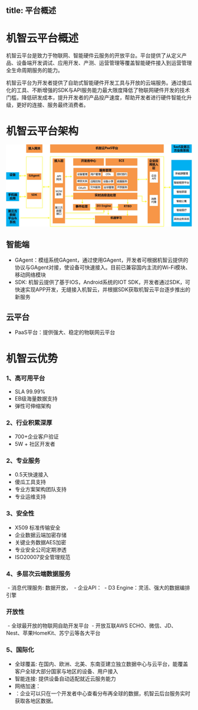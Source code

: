 title:  平台概述
---

# 机智云平台概述
机智云平台是致力于物联网、智能硬件云服务的开放平台。平台提供了从定义产品、设备端开发调试、应用开发、产测、运营管理等覆盖智能硬件接入到运营管理全生命周期服务的能力。

机智云平台为开发者提供了自助式智能硬件开发工具与开放的云端服务。通过傻瓜化的工具、不断增强的SDK与API服务能力最大限度降低了物联网硬件开发的技术门槛，降低研发成本，提升开发者的产品投产速度，帮助开发者进行硬件智能化升级，更好的连接、服务最终消费者。

# 机智云平台架构

![@机智云PaaS平台架构](/assets/zh-cn/OverVeiw/arti.jpg)


## 智能端
- GAgent：模组系统GAgent，通过使用GAgent，开发者可根据机智云提供的协议与GAgent对接，使设备可快速接入。目前已兼容国内主流的Wi-Fi模块、移动网络模块
- SDK: 机智云提供了基于IOS，Android系统的IOT SDK，开发者通过SDK，可快速实现APP开发，无缝接入机智云，并根据SDK获取机智云平台逐步推出的新服务

## 云平台
- PaaS平台：提供强大、稳定的物联网云平台



# 机智云优势
### 1、高可用平台
 - SLA 99.99%
 - EB级海量数据支持
 - 弹性可伸缩架构
 
### 2、行业积累深厚
 - 700+企业客户验证
 - 5W + 社区开发者
 
### 2、专业服务
 - 0.5天快速接入
 - 傻瓜工具支持
 - 专业方案架构团队支持
 - 专业运维支持


### 3、安全性
 - X509 标准传输安全
 - 企业数据云端加密存储
 - 关键业务数据AES加密
 - 专业安全公司定期渗透
 - ISO20007安全管理规范


### 4、多层次云端数据服务
  - 消息代理服务: 数据开放， 
  - 企业API：
  - D3 Engine：灵活、强大的数据编排引擎

### 开放性
  - 全球最开放的物联网自助开发平台
  - 开放互联AWS ECHO、微信、JD、Nest、苹果HomeKit、苏宁云等各大平台

### 5、国际化

- 全球覆盖: 在国内、欧洲、北美、东南亚建立独立数据中心与云平台，能覆盖客户全球大部分国家与地区的设备、用户接入
- 智能连接: 提供设备自动适配就近云服务能力
- 网络加速：
- ：企业可以只在一个开发者中心查看分布再全球的数据，机智云后台服务实时获取各地区数据。



